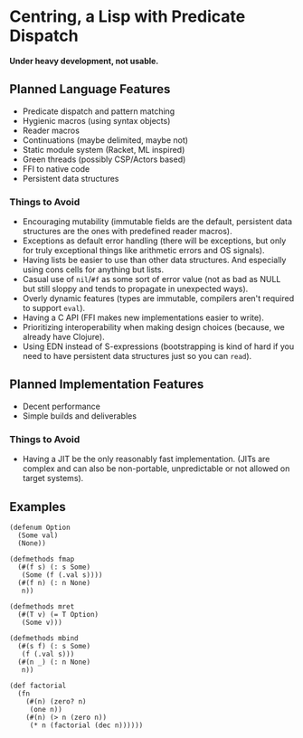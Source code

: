 Centring, a Lisp with Predicate Dispatch
========================================

**Under heavy development, not usable.**

Planned Language Features
-------------------------

* Predicate dispatch and pattern matching
* Hygienic macros (using syntax objects)
* Reader macros
* Continuations (maybe delimited, maybe not)
* Static module system (Racket, ML inspired)
* Green threads (possibly CSP/Actors based)
* FFI to native code
* Persistent data structures

### Things to Avoid

* Encouraging mutability (immutable fields are the default, persistent data
  structures are the ones with predefined reader macros).
* Exceptions as default error handling (there will be exceptions, but only for
  truly exceptional things like arithmetic errors and OS signals).
* Having lists be easier to use than other data structures. And especially using
  cons cells for anything but lists.
* Casual use of `nil`/`#f` as some sort of error value (not as bad as NULL but
  still sloppy and tends to propagate in unexpected ways).
* Overly dynamic features (types are immutable, compilers aren't required to
  support `eval`).
* Having a C API (FFI makes new implementations easier to write).
* Prioritizing interoperability when making design choices (because, we already
  have Clojure).
* Using EDN instead of S-expressions (bootstrapping is kind of hard if you need
  to have persistent data structures just so you can `read`).

Planned Implementation Features
-------------------------------

* Decent performance
* Simple builds and deliverables

### Things to Avoid

* Having a JIT be the only reasonably fast implementation. (JITs are complex and
  can also be non-portable, unpredictable or not allowed on target systems).

Examples
--------

```
(defenum Option
  (Some val)
  (None))

(defmethods fmap
  (#(f s) (: s Some)
   (Some (f (.val s))))
  (#(f n) (: n None)
   n))

(defmethods mret
  (#(T v) (= T Option)
   (Some v)))

(defmethods mbind
  (#(s f) (: s Some)
   (f (.val s)))
  (#(n _) (: n None)
   n))
```

```
(def factorial
  (fn
    (#(n) (zero? n)
     (one n))
    (#(n) (> n (zero n))
     (* n (factorial (dec n))))))
```
